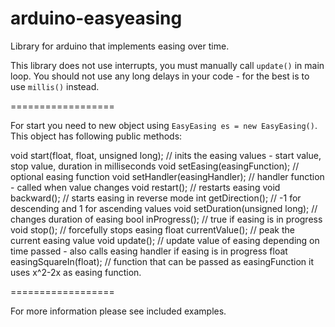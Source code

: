 arduino-easyeasing
==================

Library for arduino that implements easing over time.

This library does not use interrupts, you must manually call `update()` in main loop.
You should not use any long delays in your code - for the best is to use `millis()` instead.

==================

For start you need to new object using `EasyEasing es = new EasyEasing()`. This object has following public methods:


void start(float, float, unsigned long); // inits the easing values - start value, stop value, duration in milliseconds
void setEasing(easingFunction); // optional easing function
void setHandler(easingHandler); // handler function - called when value changes
void restart(); // restarts easing
void backward(); // starts easing in reverse mode
int getDirection(); // -1 for descending and 1 for ascending values
void setDuration(unsigned long); // changes duration of easing
bool inProgress(); // true if easing is in progress
void stop(); // forcefully stops easing
float currentValue(); // peak the current easing value
void update(); // update value of easing depending on time passed - also calls easing handler if easing is in progress
float easingSquareIn(float); // function that can be passed as easingFunction it uses x^2-2x as easing function.


==================

For more information please see included examples.
